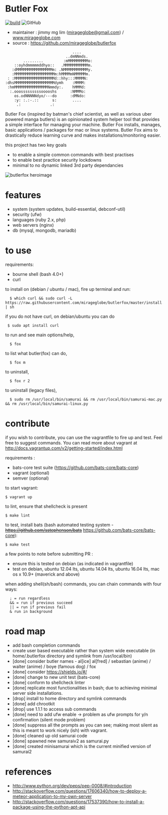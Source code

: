 # Butler Fox #

[![build](https://img.shields.io/travis/mirageglobe/butlerfox.svg)](https://travis-ci.org/mirageglobe/butlerfox)
![GitHub](https://img.shields.io/github/license/mirageglobe/butlerfox.svg)

- maintainer : jimmy mg lim (mirageglobe@gmail.com) / www.mirageglobe.com
- source : https://github.com/mirageglobe/butlerfox

```
                              ....
                           ..dmNNmds.   
        .........         :mMMMMMMMMMo:
    ::oyhdmmmmmddhyo::   .MMMMMMMMMMMm. 
   :dMMMMMMMMMMMMMMMMm: .NMMMMMMMMMMMy.
   :MMMMMMMMMMMMMMMMMMm:hMMMMmNMMMMMm.  
 : :MMMMMMMMMMMMMMMMMMd::hhy:::MMMMN:
:dhsMMMMMMMMMMMMMMMMMMdymh    :MMMM:
 :hmMMMMMMMMMMMMMMMNmmdy:.    hMMMd:
  :.ooosssssssssooooshs      :NMMMo:
    os.odNNNNNdyo/---do      :dMNdo:
    :y: :.:-.::      s:       ....
     .:             .:
```

Butler Fox (inspired by batman's chief scientist, as well as various uber powered manga butlers) is an opinionated system helper tool that provides a simple interface for managing your machine. Butler Fox installs, manages, basic applications / packages for mac or linux systems. Butler Fox aims to drastically reduce learning curve and makes installations/monitoring easier.

this project has two key goals

- to enable a simple common commands with best practises
- to enable best practice security lockdowns
- minimal to no dynamic linked 3rd party dependancies

![butlerfox heroimage](https://github.com/mirageglobe/butlerfox/blob/master/heroimage.png)

# features #

- system (system updates, build-essential, debconf-util)
- security (ufw)
- languages (ruby 2.x, php)
- web servers (nginx)
- db (mysql, mongodb, mariadb)

# to use

requirements:
- bourne shell (bash 4.0+)
- curl

to install on (debian / ubuntu / mac), fire up terminal and run:
```
  $ which curl && sudo curl -L https://raw.githubusercontent.com/mirageglobe/butlerfox/master/install.sh | sh
```

if you do not have curl, on debian/ubuntu you can do
```
 $ sudo apt install curl
```

to run and see main options/help,
```
  $ fox
```

to list what butler(fox) can do,
```
  $ fox m
```

to uninstall,
```
  $ fox r 2
```

to uninstall (legacy files),
```
  $ sudo rm /usr/local/bin/samurai && rm /usr/local/bin/samurai-mac.py && rm /usr/local/bin/samurai-linux.py
```

# contribute

if you wish to contribute, you can use the vagrantfile to fire up and test. Feel free to suggest commands. You can read more about vagrant at http://docs.vagrantup.com/v2/getting-started/index.html

requirements :
- bats-core test suite (https://github.com/bats-core/bats-core)
- vagrant (optional)
- semver (optional)

to start vagrant:
```
$ vagrant up
```

to lint, ensure that shellcheck is present
```
$ make lint
```

to test, install bats (bash automated testing system - ~~https://github.com/sstephenson/bats~~ https://github.com/bats-core/bats-core):
```
$ make test
```

a few points to note before submitting PR :

- ensure this is tested on debian (as indicated in vagrantfile)
- test on debian, ubuntu 12.04 lts, ubuntu 14.04 lts, ubuntu 16.04 lts, mac os x 10.9+ (maverick and above)

when adding shell(sh/bash) commands, you can chain commands with four ways:
```
  ; = run regardless
  && = run if previous succeed
  || = run if previous fail
  & run in background
```

# road map #

- add bash completion commands
- create user based executable rather than system wide executable (in home/.butlerfox directory and symlink from /usr/local/bin)
- [done] consider butler names - al[ice] al[fred] / sebastian (anime) / walter (anime) / boye (famous dog) / fox
- [done] consider https://shields.io/#/
- [done] change to new unit test (bats-core)
- [done] conform to shellcheck linter
- [done] replicate most functionalities in bash; due to achieving minimal server side installations.
- [drop] install to home directory and symlink commands
- [done] add chrootkit
- [drop] use 1.1.1 to access sub commands
- [done] need to add ufw enable -> problem as ufw prompts for y/n confirmation (silent mode problem)
- [done] suppress all the prompts as you can see; making most silent as this is meant to work nicely (ish) with vagrant.
- [done] cleaned up old samurai code
- [done] spawned new samuraiv2 as samurai.py
- [done] created minisamurai which is the current minified version of samurai2

# references

- http://www.python.org/dev/peps/pep-0008/#introduction
- http://stackoverflow.com/questions/17606340/how-to-deploy-a-meteor-application-to-my-own-server
- http://stackoverflow.com/questions/17537390/how-to-install-a-package-using-the-python-apt-api

